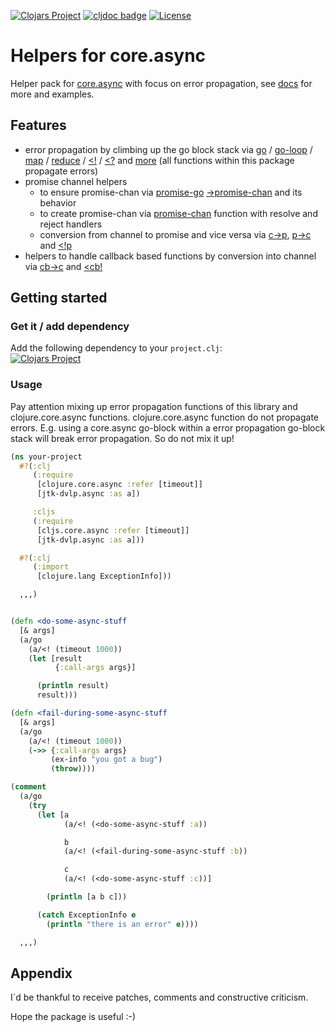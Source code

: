 [![Clojars Project](https://img.shields.io/clojars/v/jtk-dvlp/core.async-helpers.svg)](https://clojars.org/jtk-dvlp/core.async-helpers)
[![cljdoc badge](https://cljdoc.org/badge/jtk-dvlp/core.async-helpers)](https://cljdoc.org/d/jtk-dvlp/core.async-helpers/CURRENT)
[![License](https://img.shields.io/badge/License-EPL%202.0-red.svg)](https://opensource.org/licenses/EPL-2.0)

# Helpers for core.async

Helper pack for [core.async](https://github.com/clojure/core.async) with focus on error propagation, see [docs](https://cljdoc.org/d/jtk-dvlp/core.async-helpers/CURRENT) for more and examples.

## Features

  * error propagation by climbing up the go block stack via [go](https://cljdoc.org/d/jtk-dvlp/core.async-helpers/CURRENT/api/jtk-dvlp.async#go) / [go-loop](https://cljdoc.org/d/jtk-dvlp/core.async-helpers/CURRENT/api/jtk-dvlp.async#go-loop) / [map](https://cljdoc.org/d/jtk-dvlp/core.async-helpers/CURRENT/api/jtk-dvlp.async#map) / [reduce](https://cljdoc.org/d/jtk-dvlp/core.async-helpers/CURRENT/api/jtk-dvlp.async#reduce) / [<!](https://cljdoc.org/d/jtk-dvlp/core.async-helpers/CURRENT/api/jtk-dvlp.async#<!) / [<?](https://cljdoc.org/d/jtk-dvlp/core.async-helpers/CURRENT/api/jtk-dvlp.async#<?) and [more](https://cljdoc.org/d/jtk-dvlp/core.async-helpers/CURRENT/api/jtk-dvlp.async) (all functions within this package propagate errors)
  * promise channel helpers
    * to ensure promise-chan via [promise-go](https://cljdoc.org/d/jtk-dvlp/core.async-helpers/CURRENT/api/jtk-dvlp.async.interop.promise#promise-go) [->promise-chan](https://cljdoc.org/d/jtk-dvlp/core.async-helpers/CURRENT/api/jtk-dvlp.async.interop.promise#->promise-chan) and its behavior
    * to create promise-chan via [promise-chan](https://cljdoc.org/d/jtk-dvlp/core.async-helpers/CURRENT/api/jtk-dvlp.async.interop.promise#promise-chan) function with resolve and reject handlers
    * conversion from channel to promise and vice versa via [c->p](https://cljdoc.org/d/jtk-dvlp/core.async-helpers/CURRENT/api/jtk-dvlp.async.inertop.promise#c->p), [p->c](https://cljdoc.org/d/jtk-dvlp/core.async-helpers/CURRENT/api/jtk-dvlp.async.inertop.promise#p->c) and [<!p](https://cljdoc.org/d/jtk-dvlp/core.async-helpers/CURRENT/api/jtk-dvlp.async.interop.promise#<!p)
  * helpers to handle callback based functions by conversion into channel via [cb->c](https://cljdoc.org/d/jtk-dvlp/core.async-helpers/CURRENT/api/jtk-dvlp.async.interop.callback#cb->c) and [<cb!](https://cljdoc.org/d/jtk-dvlp/core.async-helpers/CURRENT/api/jtk-dvlp.async.interop.callback#<cb!)

## Getting started

### Get it / add dependency

Add the following dependency to your `project.clj`:<br>
[![Clojars Project](https://img.shields.io/clojars/v/jtk-dvlp/core.async-helpers.svg)](https://clojars.org/jtk-dvlp/core.async-helpers)

### Usage

Pay attention mixing up error propagation functions of this library and clojure.core.async functions. clojure.core.async function do not propagate errors. E.g. using a core.async go-block within a error propagation go-block stack will break error propagation. So do not mix it up!

```clojure
(ns your-project
  #?(:clj
     (:require
      [clojure.core.async :refer [timeout]]
      [jtk-dvlp.async :as a])

     :cljs
     (:require
      [cljs.core.async :refer [timeout]]
      [jtk-dvlp.async :as a]))

  #?(:clj
     (:import
      [clojure.lang ExceptionInfo]))

  ,,,)


(defn <do-some-async-stuff
  [& args]
  (a/go
    (a/<! (timeout 1000))
    (let [result
          {:call-args args}]

      (println result)
      result)))

(defn <fail-during-some-async-stuff
  [& args]
  (a/go
    (a/<! (timeout 1000))
    (->> {:call-args args}
         (ex-info "you got a bug")
         (throw))))

(comment
  (a/go
    (try
      (let [a
            (a/<! (<do-some-async-stuff :a))

            b
            (a/<! (<fail-during-some-async-stuff :b))

            c
            (a/<! (<do-some-async-stuff :c))]

        (println [a b c]))

      (catch ExceptionInfo e
        (println "there is an error" e))))

  ,,,)
```


## Appendix

I´d be thankful to receive patches, comments and constructive criticism.

Hope the package is useful :-)
